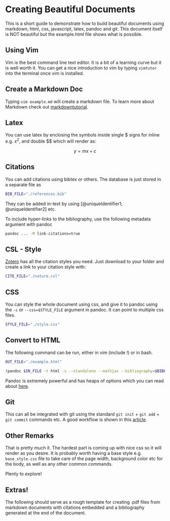 # Creating Beautiful Documents

This is a short guide to demonstrate how to build beautiful documents
using markdown, html, css, javascript, latex, pandoc and git. This document
itself is NOT beautiful but the example.html file shows what is possible.

## Using Vim

Vim is the best command line text editor. It is a bit of a learning curve
but it is well worth it. You can get a nice introduction to vim by typing
`vimtutor` into the terminal once vim is installed.


## Create a Markdown Doc

Typing `vim example.md` will create a markdown file. To learn more about Markdown check
out [markdowntutorial](https://www.markdowntutorial.com/).

 
## Latex

You can use latex by enclosing the symbols inside single \$ signs for inline e.g. $x^2$, and double \$\$  which will render as:

$$
y = mx+c
$$

## Citations
You can add citations using bibtex or others. The database is just stored in a separate file as

```bash
BIB_FILE="./references.bib"
```

They can be added in-text by using [@uniqueIdentifier1; @uniqueIdentifier2] etc.

To include hyper-links to the bibliography, use the following metadata argument with pandoc

```bash
pandoc ... -M link-citations=true
``` 

## CSL - Style

[Zotero](https://www.zotero.org/styles?format=numeric) has all the citation styles you need. Just download to your folder and 
create a link to your citation style with:

```bash
CITE_FILE="./nature.csl"
```

## CSS
You can style the whole document using css, and give it to pandoc using the `-c` or `--css=$STYLE_FILE` argument in pandoc.
It can point to multiple css files.

```bash
STYLE_FILE="./style.css"
```

## Convert to HTML

The following command can be run, either in vim (include !) or in bash.

```bash
OUT_FILE="./example.html"
```

```bash
!pandoc $IN_FILE -t html -s --standalone --mathjax --bibliography=$BIBFILE --csl=$CITE_FILE -M link-citations=true --css=$STYLE_FILE -o $OUT_FILE
```

Pandoc is extremely powerful and has heaps of options which you can read about [here](https://pandoc.org/MANUAL.html).

## Git

This can all be integrated with git using the standard `git init` + `git add` + `git commit` commands etc. A good workflow is shown
in this [article](https://medium.com/@rvprasad/a-git-workflow-for-writing-papers-in-latex-4cfb31be4b06). 

## Other Remarks

That is pretty much it. The hardest part is coming up with nice css so it will render as you desire. It is probably worth having a base
 style e.g. `base_style.css` file to take care of the page width, background color etc for the body, as well as any other common commands.

Plenty to explore!


## Extras! 

The following should serve as a rough template for creating .pdf files from markdown documents with citations embedded and a bibliography generated at the end of the document. 

```pandoc ./M1_Introduction.md --citeproc --csl=$CSL --bibliography=$BIB --variable papersize=a4paper -V geometry:margin=1in -o testing.pdf
```






